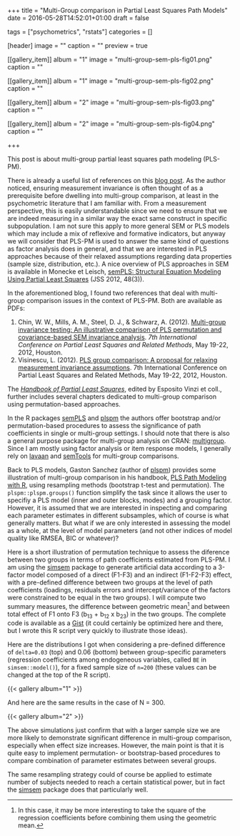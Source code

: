 +++
title = "Multi-Group comparison in Partial Least Squares Path Models"
date = 2016-05-28T14:52:01+01:00
draft = false

tags = ["psychometrics", "rstats"]
categories = []

[header]
image = ""
caption = ""
preview = true

[[gallery_item]]
album = "1"
image = "multi-group-sem-pls-fig01.png"
caption = ""

[[gallery_item]]
album = "1"
image = "multi-group-sem-pls-fig02.png"
caption = ""

[[gallery_item]]
album = "2"
image = "multi-group-sem-pls-fig03.png"
caption = ""

[[gallery_item]]
album = "2"
image = "multi-group-sem-pls-fig04.png"
caption = ""

+++

This post is about multi-group partial least squares path modeling (PLS-PM).


There is already a useful list of references on this [blog post][blog]. As the author noticed, ensuring measurement invariance is often thought of as a prerequisite before dwelling into multi-group comparison, at least in the psychometric literature that I am familiar with. From a measurement perspective, this is easily understandable since we need to ensure that we are indeed measuring in a similar way the exact same construct in specific subpopulation. I am not sure this apply to more general SEM or PLS models which may include a mix of reflexive and formative indicators, but anyway we will consider that PLS-PM is used to answer the same kind of questions as factor analysis does in general, and that we are interested in PLS approaches because of their relaxed assumptions regarding data properties (sample size, distribution, etc.). A nice overview of PLS approaches in SEM is available in Monecke et Leisch, [semPLS: Structural Equation Modeling Using Partial Least Squares][paper] (JSS 2012, 48(3)). 

In the aforementioned blog, I found two references that deal with multi-group comparison issues in the context of PLS-PM. Both are available as PDFs:

1. Chin, W. W., Mills, A. M., Steel, D. J., & Schwarz, A. (2012). [Multi-group invariance testing: An illustrative comparison of PLS permutation and covariance-based SEM invariance analysis][chin12]. *7th International Conference on Partial Least Squares and Related Methods*, May 19-22, 2012, Houston.
2. Visinescu, L. (2012). [PLS group comparison: A proposal for relaxing measurement invariance assumptions][visinescu12]. 7th International Conference on Partial Least Squares and Related Methods, May 19-22, 2012, Houston.

The [*Handbook of Partial Least Squares*][pls-handbook], edited by Esposito Vinzi et coll., further includes several chapters dedicated to multi-group comparison using permutation-based approaches. 

In the R packages [semPLS][semPLS] and [plspm][plspm] the authors offer bootstrap and/or permutation-based procedures to assess the significance of path coefficients in single or multi-group settings. I should note that there is also a general purpose package for multi-group analysis on CRAN: [multigroup][multigroup]. Since I am mostly using factor analysis or item response models, I generally rely on [lavaan][lavaan] and [semTools][semTools] for multi-group comparisons. 

Back to PLS models, Gaston Sanchez (author of [plspm][plspm]) provides some illustration of multi-group comparison in his handbook, [PLS Path Modeling with R][plspm-handbook], using resampling methods (bootstrap t-test and permutation). The `plspm::plspm.groups()` function simplify the task since it allows the user to specifiy a PLS model (inner and outer blocks, modes) and a grouping factor. However, it is assumed that we are interested in inspecting and comparing each parameter estimates in different subsamples, which of course is what generally matters. But what if we are only interested in assessing the model as a whole, at the level of model parameters (and not other indices of model quality like RMSEA, BIC or whatever)?

Here is a short illustration of permutation technique to assess the diference between two groups in terms of path coefficients estimated from PLS-PM. I am using the [simsem][simsem] package to generate artificial data according to a 3-factor model composed of a direct (F1-F3) and an indirect (F1-F2-F3) effect, with a pre-defined difference between two groups at the level of path coefficients (loadings, residuals errors and intercept/variance of the factors were constrained to be equal in the two groups). I will compute two summary measures, the difference between geometric mean[^1] and between total effect of F1 onto F3 (b<sub>13</sub> + b<sub>12</sub> x b<sub>23</sub>) in the two groups. The complete code is available as a [Gist][gist] (it could certainly be optimized here and there, but I wrote this R script very quickly to illustrate those ideas).

Here are the distributions I got when considering a pre-defined difference of `delta=0.03` (top) and 0.06 (bottom) between group-specific parameters (regression coefficients among endogeneous variables, called `BE` in `simsem::model()`), for a fixed sample size of `n=200` (these values can be changed at the top of the R script).

{{< gallery album="1" >}}

And here are the same results in the case of N = 300.

{{< gallery album="2" >}}

The above simulations just confirm that with a larger sample size we are more likely to demonstrate significant difference in multi-group comparison, especially when effect size increases. However, the main point is that it is quite easy to implement permutation- or bootstrap-based procedures to compare combination of parameter estimates between several groups.

The same resampling strategy could of course be applied to estimate number of subjects needed to reach a certain statistical power, but in fact the [simsem][simsem] package does that particularly well.


[^1]: In this case, it may be more interesting to take the square of the regression coefficients before combining them using the geometric mean.



[blog]: https://ckummer.wordpress.com/2014/04/06/research-note-multi-group-comparison-in-partial-least-squares-pls-path-modelling/
[paper]: https://www.jstatsoft.org/article/view/v048i03
[chin12]: http://www.plsconference.com/Slides/PLS2012%20(Chin,%20Mills,%20Steel,%20Schwarz).pdf
[visinescu12]: http://www.plsconference.com/Slides/PLS%20Group%20Comparison.pdf
[pls-handbook]: http://www.springer.com/us/book/9783540328254
[semPLS]: https://cran.r-project.org/web/packages/semPLS/index.html
[plspm]: https://cran.r-project.org/web/packages/plspm/index.html
[multigroup]: https://cran.r-project.org/web/packages/multigroup/index.html
[lavaan]: http://lavaan.ugent.be
[semTools]: https://cran.r-project.org/web/packages/semTools/index.html
[plspm-handbook]: http://gastonsanchez.com/PLS_Path_Modeling_with_R.pdf
[simsem]: https://cran.r-project.org/web/packages/simsem/index.html
[gist]: https://gist.github.com/chlalanne/58bc59ba459d622d3a530f700bfc697d
